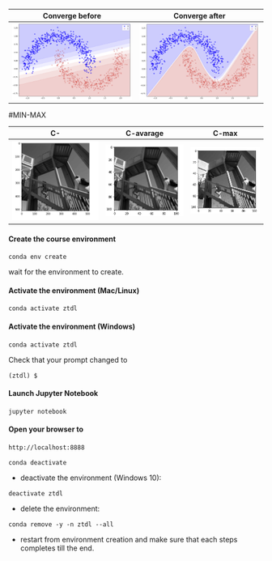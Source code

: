 

| Converge before | Converge after 
| - | - 
![](img1/1.png) |![](img1/2.png) 
    
    
#MIN-MAX
<img src="img1/Conv.gif" alt="" title="Title text" />


| C- | C-avarage | C-max
| - | - | -
![alt](img1/c1.png) |![alt](img1/c-avarage-pool.png) |  ![alt](img1/c_max-pool.png)


#### Create the course environment

```
conda env create
```

wait for the environment to create.

#### Activate the environment (Mac/Linux)
```
conda activate ztdl
```

#### Activate the environment (Windows)
```
conda activate ztdl
```

Check that your prompt changed to

```
(ztdl) $
```

#### Launch Jupyter Notebook

```
jupyter notebook
```

#### Open your browser to

```
http://localhost:8888
```


```
conda deactivate
```

- deactivate the environment (Windows 10):

```
deactivate ztdl
```

- delete the environment:

```
conda remove -y -n ztdl --all
```

- restart from environment creation and make sure that each steps completes till the end.


